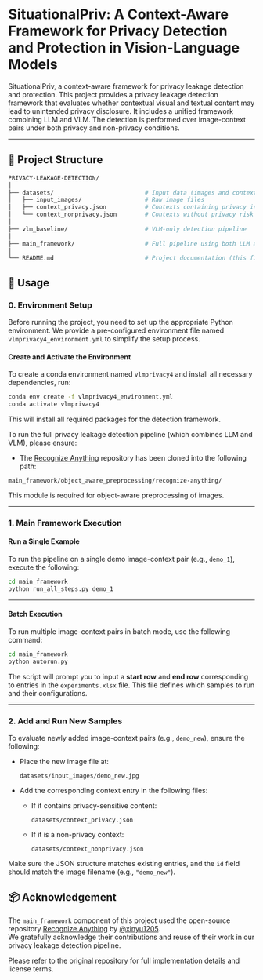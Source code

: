# SituationalPriv: A Context-Aware Framework for Privacy Detection and Protection in Vision-Language Models

SituationalPriv, a context-aware framework for privacy leakage detection and protection.
This project provides a privacy leakage detection framework that evaluates whether contextual visual and textual content may lead to unintended privacy disclosure. It includes a unified framework combining LLM and VLM. The detection is performed over image-context pairs under both privacy and non-privacy conditions.

---

## 📁 Project Structure

```bash
PRIVACY-LEAKAGE-DETECTION/
│
├── datasets/                          # Input data (images and context)
│   ├── input_images/                  # Raw image files
│   ├── context_privacy.json           # Contexts containing privacy information
│   └── context_nonprivacy.json        # Contexts without privacy risk
│   
├── vlm_baseline/                      # VLM-only detection pipeline
│   
├── main_framework/                    # Full pipeline using both LLM and VLM
│
└── README.md                          # Project documentation (this file)
````

## 🚀 Usage

### 0. Environment Setup

Before running the project, you need to set up the appropriate Python environment. We provide a pre-configured environment file named `vlmprivacy4_environment.yml` to simplify the setup process.

#### Create and Activate the Environment

To create a conda environment named `vlmprivacy4` and install all necessary dependencies, run:

```bash
conda env create -f vlmprivacy4_environment.yml
conda activate vlmprivacy4
```

This will install all required packages for the detection framework.

To run the full privacy leakage detection pipeline (which combines LLM and VLM), please ensure:

* The [Recognize Anything](https://github.com/xinyu1205/recognize-anything) repository has been cloned into the following path:

```
main_framework/object_aware_preprocessing/recognize-anything/
```

This module is required for object-aware preprocessing of images.

---

### 1. Main Framework Execution



#### Run a Single Example

To run the pipeline on a single demo image-context pair (e.g., `demo_1`), execute the following:

```bash
cd main_framework
python run_all_steps.py demo_1
```

---

#### Batch Execution

To run multiple image-context pairs in batch mode, use the following command:

```bash
cd main_framework
python autorun.py
```

The script will prompt you to input a **start row** and **end row** corresponding to entries in the `experiments.xlsx` file. This file defines which samples to run and their configurations.

---

### 2. Add and Run New Samples

To evaluate newly added image-context pairs (e.g., `demo_new`), ensure the following:

* Place the new image file at:

  ```
  datasets/input_images/demo_new.jpg
  ```

* Add the corresponding context entry in the following files:

  * If it contains privacy-sensitive content:

    ```
    datasets/context_privacy.json
    ```

  * If it is a non-privacy context:

    ```
    datasets/context_nonprivacy.json
    ```

Make sure the JSON structure matches existing entries, and the `id` field should match the image filename (e.g., `"demo_new"`).



## 📦 Acknowledgement

The `main_framework` component of this project used the open-source repository [Recognize Anything](https://github.com/xinyu1205/recognize-anything) by [@xinyu1205](https://github.com/xinyu1205).  
We gratefully acknowledge their contributions and reuse of their work in our privacy leakage detection pipeline.

Please refer to the original repository for full implementation details and license terms.
